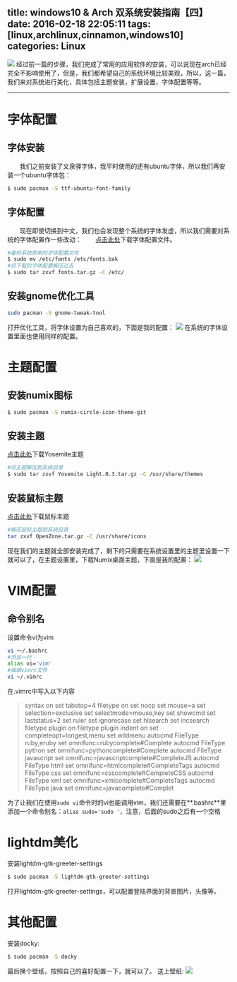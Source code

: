 title: windows10 & Arch 双系统安装指南【四】
date: 2016-02-18 22:05:11
tags: [linux,archlinux,cinnamon,windows10]
categories: Linux
---
![](http://7xqo9u.com1.z0.glb.clouddn.com/arch%20cinnamon%E6%B7%B1%E5%BA%A6%E6%88%AA%E5%9B%BE20160214155947.png)
经过前一篇的步骤，我们完成了常用的应用软件的安装，可以说现在arch已经完全不影响使用了，但是，我们都希望自己的系统环境比较美观，所以，这一篇，我们来对系统进行美化，具体包括主题安装，扩展设置，字体配置等等。
<!--more-->

---
# 字体配置
## 字体安装
　　我们之前安装了文泉驿字体，我平时使用的还有ubuntu字体，所以我们再安装一个ubuntu字体包：
```bash
$ sudo pacman -S ttf-ubuntu-font-family
```
## 字体配置
　　现在即使切换到中文，我们也会发现整个系统的字体发虚，所以我们需要对系统的字体配置作一些改动：
　　[点击此处](http://pan.baidu.com/s/1bnYDy8J)下载字体配置文件。
```bash
#备份系统原来的字体配置文件
$ sudo mv /etc/fonts /etc/fonts.bak
#将下载的字体配置解压过去
$ sudo tar zxvf fonts.tar.gz -C /etc/
```
## 安装gnome优化工具
```bash
sudo pacman -S gnome-tweak-tool
```
打开优化工具，将字体设置为自己喜欢的，下面是我的配置：
![](http://7xqo9u.com1.z0.glb.clouddn.com/arch%20cinnamon%E6%B7%B1%E5%BA%A6%E6%88%AA%E5%9B%BE20160225212027.png)
在系统的字体设置里面也使用同样的配置。

# 主题配置
## 安装numix图标
```bash
$ sudo pacman -S numix-circle-icon-theme-git
```
## 安装主题
[点击此处](http://pan.baidu.com/s/1hrwjM3y)下载Yosemite主题
```bash
#将主题解压到系统目录
$ sudo tar zxvf Yosemite Light.0.3.tar.gz -C /usr/share/themes
```
## 安装鼠标主题
[点击此处](http://pan.baidu.com/s/1jHuJTZ4)下载鼠标主题
```bash
#解压鼠标主题到系统目录
tar zxvf OpenZone.tar.gz -C /usr/share/icons
```
现在我们的主题就全部安装完成了，剩下的只需要在系统设置里的主题里设置一下就可以了，在主题设置里，下载Numix桌面主题，下面是我的配置：
![](http://7xqo9u.com1.z0.glb.clouddn.com/arch%20cinnamon%E6%B7%B1%E5%BA%A6%E6%88%AA%E5%9B%BE20160225214812.png)
# VIM配置
## 命令别名
设置命令vi为vim
```bash
vi ～/.bashrc
#添加一行：
alias vi='vim'
#编辑vimrc文件
vi ~/.vimrc
```
在.vimrc中写入以下内容
> syntax on
set tabstop=4
filetype on
set nocp
set mouse=a
set selection=exclusive
set selectmode=mouse,key
set showcmd
set laststatus=2
set ruler
set ignorecase
set hlsearch
set incsearch
filetype plugin on
filetype plugin indent on
set completeopt=longest,menu
set wildmenu
autocmd FileType ruby,eruby set omnifunc=rubycomplete#Complete
autocmd FileType python set omnifunc=pythoncomplete#Complete
autocmd FileType javascript set omnifunc=javascriptcomplete#CompleteJS
autocmd FileType html set omnifunc=htmlcomplete#CompleteTags
autocmd FileType css set omnifunc=csscomplete#CompleteCSS
autocmd FileType xml set omnifunc=xmlcomplete#CompleteTags
autocmd FileType java set omnifunc=javacomplete#Complet

为了让我们在使用`sudo vi`命令时的vi也能调用vim，我们还需要在**.bashrc**里添加一个命令别名：`alias sudo='sudo '`，注意，后面的sudo之后有一个空格
# lightdm美化
安装lightdm-gtk-greeter-settings
```bash
$ sudo pacman -S lightdm-gtk-greeter-settings
```
打开lightdm-gtk-greeter-settings，可以配置登陆界面的背景图片，头像等。
# 其他配置
安装docky:
```bash
$ sudo pacman -S docky
```
最后换个壁纸，按照自己的喜好配置一下，就可以了。
送上壁纸:
![](http://7xqo9u.com1.z0.glb.clouddn.com/arch%20cinnamonu2oPC.jpg)